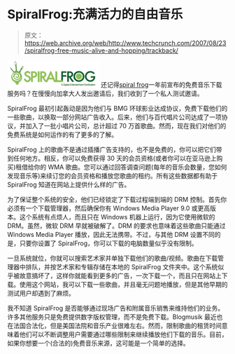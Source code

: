 # SpiralFrog:充满活力的自由音乐

> 原文：<https://web.archive.org/web/http://www.techcrunch.com/2007/08/23/spiralfrog-free-music-alive-and-hopping/trackback/>

[![](img/79eede5257ae28e122639a2d27d8e142.png)](https://web.archive.org/web/20100901102615/http://www.crunchbase.com/company/SpiralFrog) 还记得[spiral frog](https://web.archive.org/web/20100901102615/http://www.crunchbase.com/company/SpiralFrog)一年前宣布的免费音乐下载服务吗？在慢慢向加拿大人发出邀请后，我们收到了一个私人测试邀请。

SpiralFrog 最初引起轰动是因为他们与 BMG 环球影业达成协议，免费下载他们的一些歌曲，以换取一部分网站广告收入。后来，他们与百代唱片公司达成了一项协议，并加入了一批小唱片公司，总计超过 70 万首歌曲。然而，现在我们对他们的免费系统是如何运作的有了更多的了解。

SpiralFrog 上的歌曲不是通过插播广告支持的，也不是免费的，你可以把它们带到任何地方。相反，你可以免费获得 30 天的会员资格(或者你可以在亚马逊上购买)租借给你的 WMA 歌曲。您可以通过回答调查问题(每年的音乐会数量，您如何发现音乐等)来续订您的会员资格和播放您歌曲的租约。所有这些数据都有助于 SpiralFrog 知道在网站上提供什么样的广告。

为了保证整个系统的安全，他们已经锁定了下载过程端到端的 DRM 控制。首先你必须有一个下载管理器，然后确保你有 Windows Media Player 9.0 或更高版本。这个系统有点烦人，而且只在 Windows 机器上运行，因为它使用微软的 DRM。虽然，微软 DRM 早就被破解了。DRM 的要求也意味着这些歌曲只能通过 Windows Media Player 播放，因此无法携带。不过，与其他 DRM 设置不同的是，只要你设置了 SpiralFrog，你可以下载的电脑数量似乎没有限制。

一旦系统就位，你就可以搜索艺术家并单独下载他们的歌曲/视频。歌曲在下载管理器中排队，并按艺术家和专辑存储在本地的 SpiralFrog 文件夹中。这个系统似乎被故意搞坏了，这样你就能看到更多的广告，一次下载一个，而且只在网站上下载。使用这个网站，我可以下载一些歌曲，并且毫无问题地播放，但是其他早期的测试用户却遇到了麻烦。

我不知道 SpiralFrog 是否能够通过现场广告和附属音乐销售来维持他们的业务。许多其他服务只是免费提供数字版权管理，而不是免费下载。Blogmusik 最近也在法国合法化，但是美国法院和音乐产业很难左右。然而，限制歌曲的租赁时间意味着他们可以不断调整用户需要通过哪些限制来继续播放他们下载的音乐。目前，如果你想要一个(合法的)免费音乐来源，这可能是一个简单的选择。